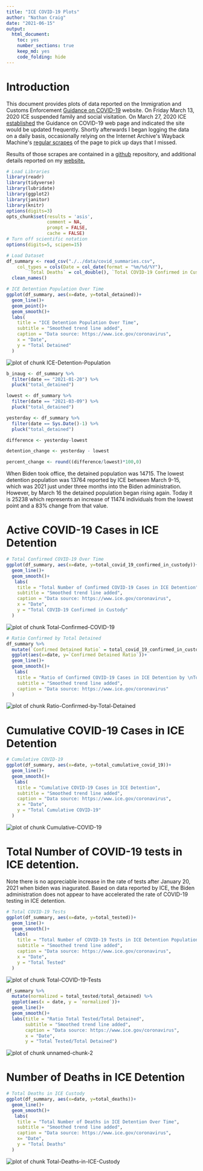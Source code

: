 ```yaml
---
title: "ICE COVID-19 Plots"
author: "Nathan Craig"
date: "2021-06-15"
output:
  html_document:
    toc: yes
    number_sections: true
    keep_md: yes
    code_folding: hide
---
```


# Introduction

This document provides plots of data reported on the Immigration and Customs Enforcement [Guidance on COVID-19](https://www.ice.gov/coronavirus) website. On Friday March 13, 2020 ICE suspended family and social visitation. On March 27, 2020 ICE [established](https://web.archive.org/web/20200327175825/https://www.ice.gov/coronavirus) the Guidance on COVID-19 web page and indicated the site would be updated frequently. Shortly afterwards I began logging the data on a daily basis, occasionally relying on the Internet Archive's Wayback Machine's [regular scrapes](https://web.archive.org/web/20200401000000*/https://www.ice.gov/coronavirus) of the page to pick up days that I missed.

Results of those scrapes are contained in a [github](https://github.com/n8craig/ICE-COVID-19) repository, and additional details reported on my [website.](https://ncraig.netlify.app/)




```r
# Load Libraries
library(readr)
library(tidyverse)
library(lubridate)
library(ggplot2)
library(janitor)
library(knitr)
options(digits=3)
opts_chunk$set(results = 'asis',
               comment = NA,
               prompt = FALSE,
               cache = FALSE)
# Turn off scientific notation
options(digits=5, scipen=15)
```


```r
# Load Dataset
df_summary <- read_csv("./../data/covid_summaries.csv", 
    col_types = cols(Date = col_date(format = "%m/%d/%Y"), 
        `Total Deaths` = col_double(), `Total COVID-19 Confirmed in Custody` = col_double())) %>% 
  clean_names()
```


```r
# ICE Detention Population Over Time
ggplot(df_summary, aes(x=date, y=total_detained))+
  geom_line()+
  geom_point()+
  geom_smooth()+
  labs(
    title = "ICE Detention Population Over Time",
    subtitle = "Smoothed trend line added",
    caption = "Data source: https://www.ice.gov/coronavirus",
    x = "Date",
    y = "Total Detained"
  )
```

![plot of chunk ICE-Detention-Population](figure/ICE-Detention-Population-1.png)


```r
b_inaug <- df_summary %>% 
  filter(date == "2021-01-20") %>% 
  pluck("total_detained")

lowest <- df_summary %>% 
  filter(date == "2021-03-09") %>% 
  pluck("total_detained")

yesterday <- df_summary %>% 
  filter(date == Sys.Date()-1) %>% 
  pluck("total_detained")

difference <- yesterday-lowest

detention_change <- yesterday - lowest

percent_change <- round((difference/lowest)*100,0)
```


When Biden took office, the detained population was 14715. The lowest detention population was 13764 reported by ICE between March 9-15, which was 2021 just under three months into the Biden administration. However, by March 16 the detained population began rising again. Today it is 25238 which represents an increase of 11474 individuals from the lowest point and a 83% change from that value.


# Active COVID-19 Cases in ICE Detention

```r
# Total Confirmed COVID-19 Over Time
ggplot(df_summary, aes(x=date, y=total_covid_19_confirmed_in_custody))+
  geom_line()+
  geom_smooth()+
   labs(
    title = "Total Number of Confirmed COVID-19 Cases in ICE Detention",
    subtitle = "Smoothed trend line added",
    caption = "Data source: https://www.ice.gov/coronavirus",
    x = "Date",
    y = "Total COVID-19 Confirmed in Custody"
  )
```

![plot of chunk Total-Confirmed-COVID-19](figure/Total-Confirmed-COVID-19-1.png)


```r
# Ratio Confirmed by Total Detained
df_summary %>% 
  mutate(`Confirmed Detained Ratio` = total_covid_19_confirmed_in_custody/total_detained) %>%
  ggplot(aes(x=date, y=`Confirmed Detained Ratio`))+
  geom_line()+
  geom_smooth()+
   labs(
    title = "Ratio of Confirmed COVID-19 Cases in ICE Detention by \nTotal ICE Detention Population",
    subtitle = "Smoothed trend line added",
    caption = "Data source: https://www.ice.gov/coronavirus"
  )
```

![plot of chunk Ratio-Confirmed-by-Total-Detained](figure/Ratio-Confirmed-by-Total-Detained-1.png)

# Cumulative COVID-19 Cases in ICE Detention


```r
# Cumulative COVID-19
ggplot(df_summary, aes(x=date, y=total_cumulative_covid_19))+
  geom_line()+
  geom_smooth()+
   labs(
    title = "Cumulative COVID-19 Cases in ICE Detention",
    subtitle = "Smoothed trend line added",
    caption = "Data source: https://www.ice.gov/coronavirus",
    x = "Date",
    y = "Total Cumulative COVID-19"
  )
```

![plot of chunk Cumulative-COVID-19](figure/Cumulative-COVID-19-1.png)

# Total Number of COVID-19 tests in ICE detention.
Note there is no appreciable increase in the rate of tests after January 20, 2021 when biden was inagurated. Based on data reported by ICE, the Biden administration does not appear to have accelerated the rate of COVID-19 testing in ICE detention.


```r
# Total COVID-19 Tests
ggplot(df_summary, aes(x=date, y=total_tested))+
  geom_line()+
  geom_smooth()+
   labs(
    title = "Total Number of COVID-19 Tests in ICE Detention Population \nOver Time",
    subtitle = "Smoothed trend line added",
    caption = "Data source: https://www.ice.gov/coronavirus",
    x = "Date",
    y = "Total Tested"
  )
```

![plot of chunk Total-COVID-19-Tests](figure/Total-COVID-19-Tests-1.png)



```r
df_summary %>%
  mutate(normalized = total_tested/total_detained) %>% 
  ggplot(aes(x = date, y = `normalized`))+
  geom_line()+
  geom_smooth()+
  labs(title = "Ratio Total Tested/Total Detained",
       subtitle = "Smoothed trend line added",
       caption = "Data source: https://www.ice.gov/coronavirus",
       x = "Date",
       y = "Total Tested/Total Detained")
```

![plot of chunk unnamed-chunk-2](figure/unnamed-chunk-2-1.png)

# Number of Deaths in ICE Detention


```r
# Total Deaths in ICE Custody
ggplot(df_summary, aes(x=date, y=total_deaths))+
  geom_line()+
  geom_smooth()+
   labs(
    title = "Total Number of Deaths in ICE Detention Over Time",
    subtitle = "Smoothed trend line added",
    caption = "Data source: https://www.ice.gov/coronavirus",
    x= "Date",
    y = "Total Deaths"
  )
```

![plot of chunk Total-Deaths-in-ICE-Custody](figure/Total-Deaths-in-ICE-Custody-1.png)
